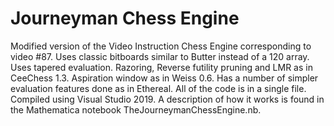 # Journeyman Chess Engine
Modified version of the Video Instruction Chess Engine corresponding to video #87. Uses classic bitboards similar to Butter instead of a 120 array. Uses tapered evaluation. Razoring, Reverse futility pruning and LMR as in CeeChess 1.3. Aspiration window as in Weiss 0.6. Has a number of simpler evaluation features done as in Ethereal. All of the code is in a single file. Compiled using Visual Studio 2019. A description of how it works is found in the Mathematica notebook TheJourneymanChessEngine.nb.
